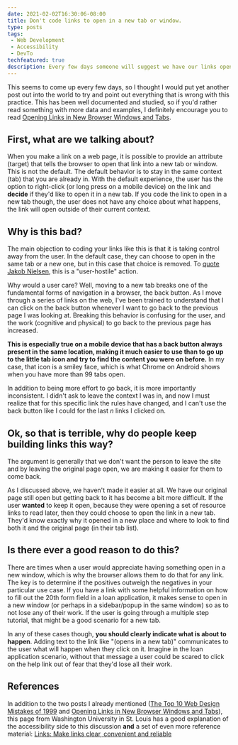 ```yaml
---
date: 2021-02-02T16:30:06-08:00
title: Don't code links to open in a new tab or window.
type: posts
tags:
 - Web Development
 - Accessibility
 - DevTo
techfeatured: true
description: Every few days someone will suggest we have our links open in a new tab by default, here is why that is a bad idea
---
```


This seems to come up every few days, so I thought I would put yet
another post out into the world to try and point out everything that is
wrong with this practice. This has been well documented and studied, so
if you'd rather read something with more data and examples, I definitely
encourage you to read [Opening Links in New Browser Windows and Tabs](https://www.nngroup.com/articles/new-browser-windows-and-tabs/).

## First, what are we talking about?

When you make a link on a web page, it is possible to provide an
attribute (target) that tells the browser to open that link into a new
tab or window. This is not the default. The default behavior is to stay
in the same context (tab) that you are already in. With the default
experience, the user has the option to right-click (or long press on a
mobile device) on the link and **decide** if they'd like to open it in a
new tab. If you code the link to open in a new tab though, the user does
not have any choice about what happens, the link will open outside of
their current context.

## Why is this bad?

The main objection to coding your links like this is that it is taking
control away from the user. In the default case, they can choose to open
in the same tab or a new one, but in this case that choice is removed.
To [quote Jakob Nielsen](https://www.nngroup.com/articles/the-top-ten-web-design-mistakes-of-1999/),
this is a "user-hostile" action.

Why would a user care? Well, moving to a new tab breaks one of the
fundamental forms of navigation in a browser, the back button. As I
move through a series of links on the web, I've been trained to
understand that I can click on the back button whenever I want to go
back to the previous page I was looking at. Breaking this behavior is
confusing for the user, and the work (cognitive and physical) to go back
to the previous page has increased.

**This is especially true on a mobile device that has a back button always present in the same
location, making it much easier to use than to go up to the little tab
icon and try to find the content you were on before.** In my case, that
icon is a smiley face, which is what Chrome on Android shows when you
have more than 99 tabs open.

In addition to being more effort to go back, it is more importantly inconsistent. I didn't ask to leave the
context I was in, and now I must realize that for this specific link the
rules have changed, and I can't use the back button like I could for the
last *n* links I clicked on.

## Ok, so that is terrible, why do people keep building links this way?

The argument is generally that we don't want the person to leave the
site and by leaving the original page open, we are making it easier for
them to come back.

As I discussed above, we haven't made it easier at
all. We have our original page still open but getting back to it has
become a bit more difficult. If the user **wanted** to keep it open,
because they were opening a set of resource links to read later, then
they could choose to open the link in a new tab. They'd know exactly why
it opened in a new place and where to look to find both it and the
original page (in their tab list).

## Is there ever a good reason to do this?

There are times when a user would appreciate having something open in a
new window, which is why the browser allows them to do that for any
link. The key is to determine if the positives outweigh the negatives in
your particular use case. If you have a link with some helpful
information on how to fill out the 20th form field in a loan
application, it makes sense to open in a new window (or perhaps in a
sidebar/popup in the same window) so as to not lose any of their work.
If the user is going through a multiple step tutorial, that might be a
good scenario for a new tab.

In any of these cases though, **you should clearly indicate what is
about to happen**. Adding text to the link like "(opens in a new tab)"
communicates to the user what will happen when they click on it. Imagine
in the loan application scenario, without that message a user could be
scared to click on the help link out of fear that they'd lose all their
work.

## References

In addition to the two posts I already mentioned ([The Top 10 Web Design Mistakes of 1999](https://www.nngroup.com/articles/the-top-ten-web-design-mistakes-of-1999/)
and [Opening Links in New Browser Windows and Tabs](https://www.nngroup.com/articles/new-browser-windows-and-tabs/)),
this page from Washington University in St. Louis has a good explanation
of the accessibility side to this discussion **and** a set of even more
reference material: [Links: Make links clear, convenient and reliable](https://sites.wustl.edu/items/effective-links/)
